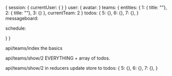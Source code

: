 {
  session: {
    currentUser: { }
  }
  user: {
      avatar:
    }
  teams: {
    entities: {
      1: { title: ""},
      2: { title: ""},
      3: {}
    },
    currentTeam: 2
  }
  todos: {
    5: {},
    6: {},
    7: {},
  }
  messageboard:

  schedule:

}
}


api/teams/index
the basics


api/teams/show/2
EVERYTHING + array of todos.

api/teams/show/2
 in reducers
  update store to
  todos: {
    5: {},
    6: {},
    7: {},
  }
